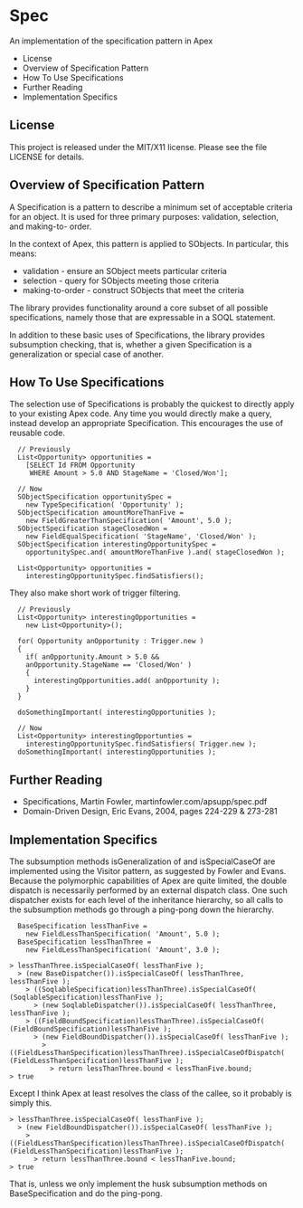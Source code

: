 Spec
====

An implementation of the specification pattern in Apex


 * License
 * Overview of Specification Pattern
 * How To Use Specifications
 * Further Reading
 * Implementation Specifics


License
-------

This project is released under the MIT/X11 license.
Please see the file LICENSE for details.

Overview of Specification Pattern
---------------------------------

A Specification is a pattern to describe a minimum set of
acceptable criteria for an object.  It is used for three
primary purposes: validation, selection, and making-to-
order.

In the context of Apex, this pattern is applied to
SObjects.  In particular, this means:

 * validation - ensure an SObject meets particular criteria
 * selection - query for SObjects meeting those criteria
 * making-to-order - construct SObjects that meet the criteria

The library provides functionality around a core subset
of all possible specifications, namely those that are
expressable in a SOQL statement.

In addition to these basic uses of Specifications, the
library provides subsumption checking, that is, whether
a given Specification is a generalization or special
case of another.

How To Use Specifications
-------------------------

The selection use of Specifications is probably the
quickest to directly apply to your existing Apex code.
Any time you would directly make a query, instead
develop an appropriate Specification.  This encourages
the use of reusable code.

	  // Previously
	  List<Opportunity> opportunities =
	    [SELECT Id FROM Opportunity
	     WHERE Amount > 5.0 AND StageName = 'Closed/Won'];

	  // Now
	  SObjectSpecification opportunitySpec =
	    new TypeSpecification( 'Opportunity' );
	  SObjectSpecification amountMoreThanFive =
	    new FieldGreaterThanSpecification( 'Amount', 5.0 );
	  SObjectSpecification stageClosedWon =
	    new FieldEqualSpecification( 'StageName', 'Closed/Won' );
	  SObjectSpecification interestingOpportunitySpec =
	    opportunitySpec.and( amountMoreThanFive ).and( stageClosedWon );

	  List<Opportunity> opportunities =
	    interestingOpportunitySpec.findSatisfiers();

They also make short work of trigger filtering.

	  // Previously
	  List<Opportunity> interestingOpportunities =
	    new List<Opportunity>();

	  for( Opportunity anOpportunity : Trigger.new )
	  {
	    if( anOpportunity.Amount > 5.0 &&
		anOpportunity.StageName == 'Closed/Won' )
	    {
	      interestingOpportunities.add( anOpportunity );
	    }
	  }

	  doSomethingImportant( interestingOpportunities );

	  // Now
	  List<Opportunity> interestingOpportunties =
	    interestingOpportunitySpec.findSatisfiers( Trigger.new );
	  doSomethingImportant( interestingOpportunities );

Further Reading
---------------

 * Specifications, Martin Fowler, martinfowler.com/apsupp/spec.pdf
 * Domain-Driven Design, Eric Evans, 2004, pages 224-229 & 273-281

Implementation Specifics
------------------------

The subsumption methods isGeneralization of and
isSpecialCaseOf are implemented using the Visitor pattern,
as suggested by	Fowler and Evans.  Because the polymorphic
capabilities of Apex are quite limited, the double
dispatch is necessarily performed by an external dispatch
class.  One such dispatcher exists for each level of the
inheritance hierarchy, so all calls to the subsumption
methods go through a ping-pong down the hierarchy.

	  BaseSpecification lessThanFive =
	    new FieldLessThanSpecification( 'Amount', 5.0 );
	  BaseSpecification lessThanThree =
	    new FieldLessThanSpecification( 'Amount', 3.0 );

	> lessThanThree.isSpecialCaseOf( lessThanFive );
	  > (new BaseDispatcher()).isSpecialCaseOf( lessThanThree, lessThanFive );
	    > ((SoqlableSpecification)lessThanThree).isSpecialCaseOf( (SoqlableSpecification)lessThanFive );
	      > (new SoqlableDispatcher()).isSpecialCaseOf( lessThanThree, lessThanFive );
		> ((FieldBoundSpecification)lessThanThree).isSpecialCaseOf( (FieldBoundSpecification)lessThanFive );
		  > (new FieldBoundDispatcher()).isSpecialCaseOf( lessThanFive );
		    > ((FieldLessThanSpecification)lessThanThree).isSpecialCaseOfDispatch( (FieldLessThanSpecification)lessThanFive );
		      > return lessThanThree.bound < lessThanFive.bound;
	> true

Except I think Apex at least resolves the class of the
callee, so it probably is simply this.

	> lessThanThree.isSpecialCaseOf( lessThanFive );
	  > (new FieldBoundDispatcher()).isSpecialCaseOf( lessThanFive );
	    > ((FieldLessThanSpecification)lessThanThree).isSpecialCaseOfDispatch( (FieldLessThanSpecification)lessThanFive );
	      > return lessThanThree.bound < lessThanFive.bound;
	> true

That is, unless we only implement the husk subsumption
methods on BaseSpecification and do the ping-pong.
